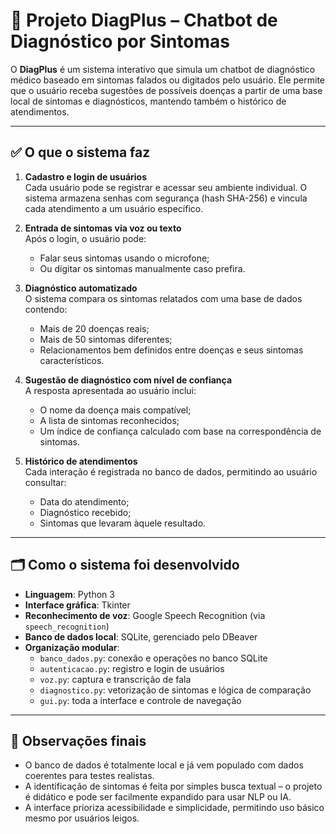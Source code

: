 # 🧠 Projeto DiagPlus – Chatbot de Diagnóstico por Sintomas

O **DiagPlus** é um sistema interativo que simula um chatbot de diagnóstico médico baseado em sintomas falados ou digitados pelo usuário. Ele permite que o usuário receba sugestões de possíveis doenças a partir de uma base local de sintomas e diagnósticos, mantendo também o histórico de atendimentos.

---

## ✅ O que o sistema faz

1. **Cadastro e login de usuários**  
   Cada usuário pode se registrar e acessar seu ambiente individual. O sistema armazena senhas com segurança (hash SHA-256) e vincula cada atendimento a um usuário específico.

2. **Entrada de sintomas via voz ou texto**  
   Após o login, o usuário pode:
   - Falar seus sintomas usando o microfone;
   - Ou digitar os sintomas manualmente caso prefira.

3. **Diagnóstico automatizado**  
   O sistema compara os sintomas relatados com uma base de dados contendo:
   - Mais de 20 doenças reais;
   - Mais de 50 sintomas diferentes;
   - Relacionamentos bem definidos entre doenças e seus sintomas característicos.

4. **Sugestão de diagnóstico com nível de confiança**  
   A resposta apresentada ao usuário inclui:
   - O nome da doença mais compatível;
   - A lista de sintomas reconhecidos;
   - Um índice de confiança calculado com base na correspondência de sintomas.

5. **Histórico de atendimentos**  
   Cada interação é registrada no banco de dados, permitindo ao usuário consultar:
   - Data do atendimento;
   - Diagnóstico recebido;
   - Sintomas que levaram àquele resultado.

---

## 🗂 Como o sistema foi desenvolvido

- **Linguagem**: Python 3  
- **Interface gráfica**: Tkinter  
- **Reconhecimento de voz**: Google Speech Recognition (via `speech_recognition`)  
- **Banco de dados local**: SQLite, gerenciado pelo DBeaver  
- **Organização modular**:
  - `banco_dados.py`: conexão e operações no banco SQLite  
  - `autenticacao.py`: registro e login de usuários  
  - `voz.py`: captura e transcrição de fala  
  - `diagnostico.py`: vetorização de sintomas e lógica de comparação  
  - `gui.py`: toda a interface e controle de navegação  

---

## 📌 Observações finais

- O banco de dados é totalmente local e já vem populado com dados coerentes para testes realistas.
- A identificação de sintomas é feita por simples busca textual – o projeto é didático e pode ser facilmente expandido para usar NLP ou IA.
- A interface prioriza acessibilidade e simplicidade, permitindo uso básico mesmo por usuários leigos.
